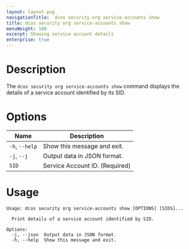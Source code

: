 ```yaml
---
layout: layout.pug
navigationTitle:  dcos security org service-accounts show
title: dcos security org service-accounts show
menuWeight: 180
excerpt: Showing service account details
enterprise: true
---
```


# Description

The `dcos security org service-accounts show` command displays the details of a service account identified by its SID.

# Options

| Name |  Description |
|---------|-------------|
|  `-h`, `--help` |  Show this message and exit.|
| `-j`, `--j` | Output data in JSON format.|
| `SID` | Service Account ID. (Required)|

# Usage

```
Usage: dcos security org service-accounts show [OPTIONS] [SIDS]...

  Print details of a service account identified by SID.

Options:
  -j, --json  Output data in JSON format.
  -h, --help  Show this message and exit.
```